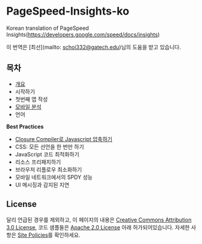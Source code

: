 # PageSpeed-Insights-ko
Korean translation of PageSpeed Insights(https://developers.google.com/speed/docs/insights)

이 번역은 [최선](mailto: schoi332@gatech.edu)님의 도움을 받고 있습니다.

## 목차
- [개요](./about.md)
- 시작하기
- 첫번째 앱 작성
- [모바일 분석](./mobile.md)
- 언어

**Best Practices**
- [Closure Compiler로 Javascript 압축하기](./articles/compressing-javascript.md)
- CSS: 모든 선언을 한 번만 하기
- JavaScript 코드 최적화하기
- 리소스 프리패치하기
- 브라우저 리플로우 최소화하기
- 모바일 네트워크에서의 SPDY 성능
- UI 메시징과 감지된 지연

## License
달리 언급된 경우를 제외하고, 이 페이지의 내용은 [Creative Commons Attribution 3.0 License](http://creativecommons.org/licenses/by/3.0/), 코드 샘플들은 [Apache 2.0 License](http://www.apache.org/licenses/LICENSE-2.0) 아래 허가되어있습니다. 자세한 사항은 [Site Policies](https://developers.google.com/site-policies)를 확인하세요.